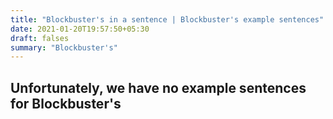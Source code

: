 ```yaml
---
title: "Blockbuster's in a sentence | Blockbuster's example sentences"
date: 2021-01-20T19:57:50+05:30
draft: falses
summary: "Blockbuster's"
---
```

## Unfortunately, we have no example sentences for Blockbuster's                 
